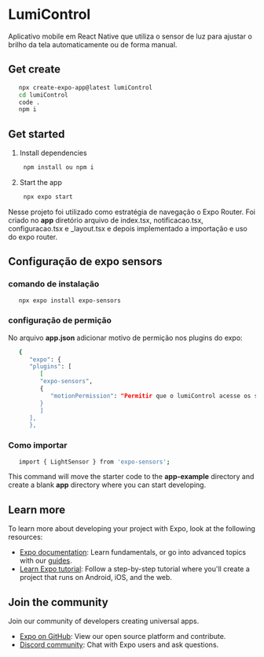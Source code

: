 # LumiControl

Aplicativo mobile em React Native que utiliza o sensor de luz para ajustar o brilho da tela automaticamente ou de forma manual.

## Get create

```bash
   npx create-expo-app@latest lumiControl
   cd lumiControl
   code .
   npm i
```

## Get started

1. Install dependencies

   ```bash
    npm install ou npm i
   ```

2. Start the app

   ```bash
    npx expo start
   ```

Nesse projeto foi utilizado como estratégia de navegação o Expo Router.
   Foi criado no **app** diretório arquivo de index.tsx, notificacao.tsx, configuracao.tsx e _layout.tsx e depois implementado a importação e uso do expo router.

## Configuração de expo sensors

### comando de instalação

```bash
   npx expo install expo-sensors
```
### configuração de permição
   No arquivo **app.json** adicionar motivo de permição nos plugins do expo:
```bash
   {
      "expo": {
      "plugins": [
         [
         "expo-sensors",
         {
            "motionPermission": "Permitir que o lumiControl acesse os sensores de luminosidade do seu dispositivo"
         }
         ]
      ],
      },
```
### Como importar 

```bash
   import { LightSensor } from 'expo-sensors';
```

This command will move the starter code to the **app-example** directory and create a blank **app** directory where you can start developing.

## Learn more

To learn more about developing your project with Expo, look at the following resources:

- [Expo documentation](https://docs.expo.dev/): Learn fundamentals, or go into advanced topics with our [guides](https://docs.expo.dev/guides).
- [Learn Expo tutorial](https://docs.expo.dev/tutorial/introduction/): Follow a step-by-step tutorial where you'll create a project that runs on Android, iOS, and the web.

## Join the community

Join our community of developers creating universal apps.

- [Expo on GitHub](https://github.com/expo/expo): View our open source platform and contribute.
- [Discord community](https://chat.expo.dev): Chat with Expo users and ask questions.
